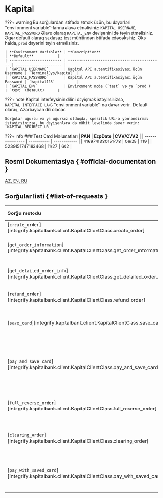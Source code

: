 # Kapital

???+ warning
    Bu sorğulardan istifadə etmək üçün, bu dəyərləri "environment variable"-larına əlavə etməlisiniz: `KAPITAL_USERNAME`, `KAPITAL_PASSWORD`
    Əlave olaraq `KAPITAL_ENV` dəyişənini də təyin etməlisiniz. Əgər default olaraq saxlasaz test mühitindən istifadə edəcəksiniz. Əks halda, `prod` dəyərini təyin etməlisiniz.

    | **Environment Variable** | **Description**                             | **Default**           |
    | ------------------------ | ------------------------------------------- | --------------------- |
    | `KAPITAL_USERNAME`       | Kapital API autentifikasiyası üçün Username | `TerminalSys/kapital` |
    | `KAPITAL_PASSWORD`       | Kapital API autentifikasiyası üçün Password | `kapital123`          |
    | `KAPITAL_ENV`            | Environment mode (`test` və ya `prod`)      | `test` (default)      |

???+ note
    Kapital interfeysinin dilini dəyişmək istəyirsinizsə, `KAPITAL_INTERFACE_LANG` "environment variable"-na dəyər verin. Default olaraq, Azərbaycan dili olacaq.

    Sorğular uğurlu və ya uğursuz olduqda, spesifik URL-ə yönləndirmək istəyirsinizsə, bu dəyişənlərə də mühit levelində dəyər verin: `KAPITAL_REDIRECT_URL`

???+ info
    ### Test Card Məlumatları
    | **PAN**          | **ExpDate** | **CVV/CVV2** |
    | ---------------- | ----------- | ------------ |
    | 4169741330151778 | 06/25       | 119          |
    | 5239151747183468 | 11/27       | 602          |

## Rəsmi Dokumentasiya { #official-documentation }

[AZ, EN, RU](https://pg.kapitalbank.az/docs)

## Sorğular listi { #list-of-requests }

| Sorğu metodu                                                                                         | Məqsəd                                             |            Kapital API            |  Callback-ə sorğu atılır  |
| :--------------------------------------------------------------------------------------------------- | :------------------------------------------------- | :-------------------------------: | :-----------------------: |
| [`create_order`][integrify.kapitalbank.client.KapitalClientClass.create_order]                       | Ödəniş                                             |           `/api/order`            | :fontawesome-solid-check: |
| [`get_order_information`][integrify.kapitalbank.client.KapitalClientClass.get_order_information]     | Ödəniş haqda qısa məlumat                          |      `/api/order/{order_id}`      |            :x:            |
| [`get_detailed_order_info`][integrify.kapitalbank.client.KapitalClientClass.get_detailed_order_info] | Ödəniş haqda detallı məlumat                       |      `/api/order/{order_id}`      |            :x:            |
| [`refund_order`][integrify.kapitalbank.client.KapitalClientClass.refund_order]                       | Geri ödəniş sorğusu                                | `/api/order/{order_id}/exec-tran` |            :x:            |
| [`save_card`][integrify.kapitalbank.client.KapitalClientClass.save_card]                             | Kartı saxlamaq üçün ödəniş sorğusu                 |           `/api/order`            | :fontawesome-solid-check: |
| [`pay_and_save_card`][integrify.kapitalbank.client.KapitalClientClass.pay_and_save_card]             | Kartı saxlamaq və ödəniş etmək üçün ödəniş sorğusu |           `/api/order`            | :fontawesome-solid-check: |
| [`full_reverse_order`][integrify.kapitalbank.client.KapitalClientClass.full_reverse_order]           | Ödənişi ləğv etmək üçün sorğu                      | `/api/order/{order_id}/exec-tran` |            :x:            |
| [`clearing_order`][integrify.kapitalbank.client.KapitalClientClass.clearing_order]                   | Ödənişin təsdiq edilməsi üçün sorğu                | `/api/order/{order_id}/exec-tran` |            :x:            |
| [`pay_with_saved_card`][integrify.kapitalbank.client.KapitalClientClass.pay_with_saved_card]         | Ödənişin hissəsini ləğv etmək üçün sorğu           | `/api/order/{order_id}/exec-tran` |            :x:            |

